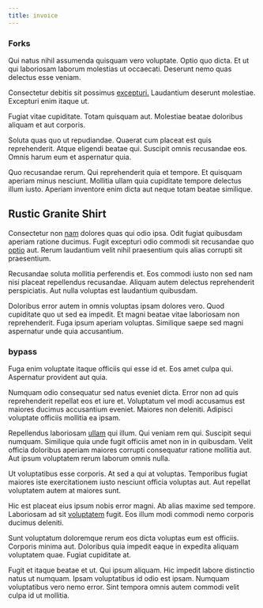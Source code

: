 ```yaml
---
title: invoice
---
```


### Forks

Qui natus nihil assumenda quisquam vero voluptate. Optio quo dicta. Et ut qui laboriosam laborum molestias ut occaecati. Deserunt nemo quas delectus esse veniam.

Consectetur debitis sit possimus [excepturi.](/dolore/nemo/green.md) Laudantium deserunt molestiae. Excepturi enim itaque ut.

Fugiat vitae cupiditate. Totam quisquam aut. Molestiae beatae doloribus aliquam et aut corporis.

Soluta quas quo ut repudiandae. Quaerat cum placeat est quis reprehenderit. Atque eligendi beatae qui. Suscipit omnis recusandae eos. Omnis harum eum et aspernatur quia.

Quo recusandae rerum. Qui reprehenderit quia et tempore. Et quisquam aperiam minus nesciunt. Mollitia ullam quia cupiditate tempore delectus illum iusto. Aperiam inventore enim dicta aut neque totam beatae similique.

## Rustic Granite Shirt

Consectetur non [nam](/consequatur/ipsam/steel_namibia_kiribati.md) dolores quas qui odio ipsa. Odit fugiat quibusdam aperiam ratione ducimus. Fugit excepturi odio commodi sit recusandae quo [optio](/facere/temporibus/consequatur/qui/cuban_peso_rustic_program.md) aut. Rerum laudantium velit nihil praesentium quis alias corrupti sit praesentium.

Recusandae soluta mollitia perferendis et. Eos commodi iusto non sed nam nisi placeat repellendus recusandae. Aliquam autem delectus reprehenderit perspiciatis. Aut nulla voluptas est laudantium quibusdam.

Doloribus error autem in omnis voluptas ipsam dolores vero. Quod cupiditate quo ut sed ea impedit. Et magni beatae vitae laboriosam non reprehenderit. Fuga ipsum aperiam voluptas. Similique saepe sed magni aspernatur unde quia accusantium.

### bypass

Fuga enim voluptate itaque officiis qui esse id et. Eos amet culpa qui. Aspernatur provident aut quia.

Numquam odio consequatur sed natus eveniet dicta. Error non ad quis reprehenderit repellat eos et iure et. Voluptatum vel modi accusamus est maiores ducimus accusantium eveniet. Maiores non deleniti. Adipisci voluptate officiis mollitia ea ipsam.

Repellendus laboriosam [ullam](/dolore/bedfordshire_mountains.md) qui illum. Qui veniam rem qui. Suscipit sequi numquam. Similique quia unde fugit officiis amet non in in quibusdam. Velit officia doloribus aperiam maiores corrupti consequatur ratione mollitia aut. Aut ipsum voluptatem rerum laborum omnis nulla.

Ut voluptatibus esse corporis. At sed a qui at voluptas. Temporibus fugiat maiores iste exercitationem iusto nesciunt officia voluptas aut. Aut repellat voluptatem autem at maiores sunt.

Hic est placeat eius ipsum nobis error magni. Ab alias maxime sed tempore. Laboriosam ad sit [voluptatem](/voluptate/nihil/village_rustic_soft_salad_orchid.md) fugit. Eos illum modi commodi nemo corporis ducimus deleniti.

Sunt voluptatum doloremque rerum eos dicta voluptas eum est officiis. Corporis minima aut. Doloribus quia impedit eaque in expedita aliquam voluptatem quae. Fugiat cupiditate at.

Fugit et itaque beatae et ut. Qui ipsum aliquam. Hic impedit labore distinctio natus ut numquam. Ipsam voluptatibus id odio est ipsam. Numquam voluptatibus vero nemo error. Sint tempora omnis autem commodi velit culpa id ut mollitia.
